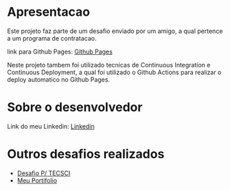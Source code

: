 # Apresentacao

Este projeto faz parte de um desafio enviado por um amigo, a qual pertence a um programa de contratacao.

link para Github Pages: [Github Pages](https://danielportes.github.io/desafio-junior/)

Neste projeto tambem foi utilizado tecnicas de Continuous Integration e Continuous Deployment, a qual foi utilizado o Github Actions para realizar o deploy automatico no Github Pages.



# Sobre o desenvolvedor

Link do meu Linkedin: [Linkedin](https://www.linkedin.com/in/danielfportes/)

# Outros desafios realizados

- [Desafio P/ TECSCI](https://github.com/DanielPortes/meu-desafio)
- [Meu Portifolio](https://github.com/DanielPortes/)
